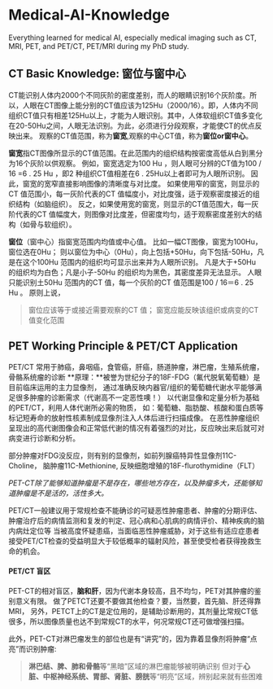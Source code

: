# Medical-AI-Knowledge
Everything learned for medical AI, especially medical imaging such as CT, MRI, PET, and PET/CT, PET/MRI during my PhD study.

## CT Basic Knowledge: 窗位与窗中心

CT能识别人体内2000个不同灰阶的密度差别，而人的眼睛识别16个灰阶度。所以，人眼在CT图像上能分别的CT值应该为125Hu（2000/16）。即，人体内不同组织CT值只有相差125Hu以上，才能为人眼识别。其中，人体软组织CT值多变化在20-50Hu之间，人眼无法识别。为此，必须进行分段观察，才能使CT的优点反映出来。
观察的CT值范围，称为**窗宽**,观察的中心CT值，称为**窗位or窗中心**。

**窗宽**指CT图像所显示的CT值范围。在此范围内的组织结构按密度高低从白到黑分为16个灰阶以供观察。
例如，窗宽选定为100 Hu ，则人眼可分辨的CT值为100 / 16 =6 . 25 Hu ，即2 种组织CT值相差在6 . 25Hu以上者即可为人眼所识别。
因此，窗宽的宽窄直接影响图像的清晰度与对比度。
如果使用窄的窗宽，则显示的CT 值范围小，每一灰阶代表的CT 值幅度小，对比度强，适于观察密度接近的组织结构（如脑组织）。
反之，如果使用宽的窗宽，则显示的CT值范围大，每一灰阶代表的CT 值幅度大，则图像对比度差，但密度均匀，适于观察密度差别大的结构（如骨与软组织）。

**窗位**（窗中心）指窗宽范围内均值或中心值。
比如一幅CT图像，窗宽为100Hu，窗位选在0Hu；
则以窗位为中心（0Hu），向上包括+50Hu，向下包括-50Hu，凡是在这个100Hu 范围内的组织均可显示出来并为人眼所识别。
凡是大于+50Hu 的组织均为白色；凡是小子-50Hu 的组织均为黑色，其密度差异无法显示。
人眼只能识别土50Hu 范围内的CT 值，每一个灰阶的CT 值范围是100 / 16＝6 . 25 Hu 。
原则上说，
>窗位应该等于或接近需要观察的CT 值；
>窗宽应能反映该组织或病变的CT 值变化范围

## PET Working Principle & PET/CT Application
PET/CT 常用于肺癌，鼻咽癌，食管癌，肝癌，肠道肿瘤，淋巴瘤，生殖系统瘤，骨骼系统瘤的诊断
**原理：**被誉为世纪分子的18F-FDG（氟代脱氧葡萄糖）是目前临床运用的主力显像剂，
通过准确反映内器官/组织的葡萄糖代谢水平能够满足很多肿瘤的诊断需求（代谢高不一定恶性噢！）
以代谢显像和定量分析为基础的PET/CT，利用人体代谢所必需的物质，
如：葡萄糖、脂肪酸、核酸和蛋白质等标记短寿命的放射性核素制成显像剂注入人体后进行扫描成像。 
在恶性肿瘤组织呈现出的高代谢图像会和正常低代谢的情况有着强烈的对比，反应映出来后就可对病变进行诊断和分析。

部分肿瘤对FDG没反应，则有别的显像剂，如前列腺癌特异性显像剂11C-Choline，
脑肿瘤11C-Methionine, 反映细胞增殖的18F-flurothymidine（FLT）

*PET-CT除了能够知道肿瘤是不是存在，哪些地方存在，以及肿瘤多大，还能够知道肿瘤是不是活的，活性多大。*

PET/CT一般建议用于常规检查不能确诊的可疑恶性肿瘤患者、肿瘤的分期评估、肿瘤治疗后的病情监测和复发的判定、冠心病和心肌病的病情评价、精神疾病的脑内病灶定位等
当被高度怀疑患癌，当面临恶性肿瘤威胁，对于这些有适应症患者接受PET/CT检查的受益明显大于较低概率的辐射风险，甚至使受检者获得挽救生命的机会。

#### PET/CT 盲区
PET-CT的相对盲区，**脑和肝**，因为代谢本身较高，且不均匀，PET对其肿瘤的鉴别意义有限。
做了PETCT还要不要做其他检查？要，当然要，首先脑、肝还得靠MRI，
另外，PETCT上的CT是定位用的，是辅助诊断用的，其剂量比常规CT低很多，所以图像质量也达不到常规CT的水平，何况常规CT还可做增强扫描。

此外，PET-CT对淋巴瘤发生的部位也是有“讲究”的，因为靠着显像剂将肿瘤“点亮”而识别肿瘤:
>**淋巴结、脾、肺和骨骼**等“黑暗”区域的淋巴瘤能够被明确识别
>但对于**心脏、中枢神经系统、胃部、肾脏、膀胱**等“明亮”区域，辨别起来就有些困难
